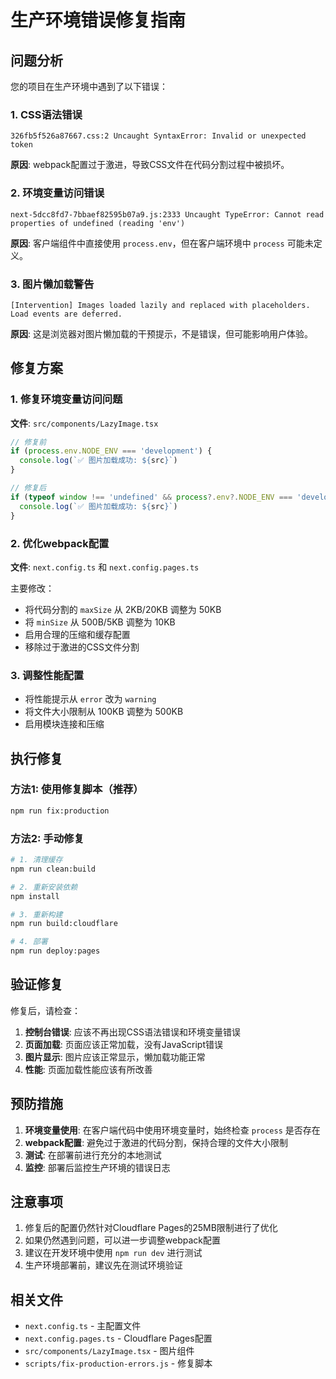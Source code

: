 # 生产环境错误修复指南

## 问题分析

您的项目在生产环境中遇到了以下错误：

### 1. CSS语法错误
```
326fb5f526a87667.css:2 Uncaught SyntaxError: Invalid or unexpected token
```

**原因**: webpack配置过于激进，导致CSS文件在代码分割过程中被损坏。

### 2. 环境变量访问错误
```
next-5dcc8fd7-7bbaef82595b07a9.js:2333 Uncaught TypeError: Cannot read properties of undefined (reading 'env')
```

**原因**: 客户端组件中直接使用 `process.env`，但在客户端环境中 `process` 可能未定义。

### 3. 图片懒加载警告
```
[Intervention] Images loaded lazily and replaced with placeholders. Load events are deferred.
```

**原因**: 这是浏览器对图片懒加载的干预提示，不是错误，但可能影响用户体验。

## 修复方案

### 1. 修复环境变量访问问题

**文件**: `src/components/LazyImage.tsx`
```typescript
// 修复前
if (process.env.NODE_ENV === 'development') {
  console.log(`✅ 图片加载成功: ${src}`)
}

// 修复后
if (typeof window !== 'undefined' && process?.env?.NODE_ENV === 'development') {
  console.log(`✅ 图片加载成功: ${src}`)
}
```

### 2. 优化webpack配置

**文件**: `next.config.ts` 和 `next.config.pages.ts`

主要修改：
- 将代码分割的 `maxSize` 从 2KB/20KB 调整为 50KB
- 将 `minSize` 从 500B/5KB 调整为 10KB
- 启用合理的压缩和缓存配置
- 移除过于激进的CSS文件分割

### 3. 调整性能配置

- 将性能提示从 `error` 改为 `warning`
- 将文件大小限制从 100KB 调整为 500KB
- 启用模块连接和压缩

## 执行修复

### 方法1: 使用修复脚本（推荐）
```bash
npm run fix:production
```

### 方法2: 手动修复
```bash
# 1. 清理缓存
npm run clean:build

# 2. 重新安装依赖
npm install

# 3. 重新构建
npm run build:cloudflare

# 4. 部署
npm run deploy:pages
```

## 验证修复

修复后，请检查：

1. **控制台错误**: 应该不再出现CSS语法错误和环境变量错误
2. **页面加载**: 页面应该正常加载，没有JavaScript错误
3. **图片显示**: 图片应该正常显示，懒加载功能正常
4. **性能**: 页面加载性能应该有所改善

## 预防措施

1. **环境变量使用**: 在客户端代码中使用环境变量时，始终检查 `process` 是否存在
2. **webpack配置**: 避免过于激进的代码分割，保持合理的文件大小限制
3. **测试**: 在部署前进行充分的本地测试
4. **监控**: 部署后监控生产环境的错误日志

## 注意事项

1. 修复后的配置仍然针对Cloudflare Pages的25MB限制进行了优化
2. 如果仍然遇到问题，可以进一步调整webpack配置
3. 建议在开发环境中使用 `npm run dev` 进行测试
4. 生产环境部署前，建议先在测试环境验证

## 相关文件

- `next.config.ts` - 主配置文件
- `next.config.pages.ts` - Cloudflare Pages配置
- `src/components/LazyImage.tsx` - 图片组件
- `scripts/fix-production-errors.js` - 修复脚本 